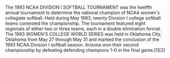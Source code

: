The 1993 NCAA DIVISION I SOFTBALL TOURNAMENT was the twelfth annual tournament to determine the national champion of NCAA women's collegiate softball. Held during May 1993, twenty Division I college softball teams contested the championship. The tournament featured eight regionals of either two or three teams, each in a double elimination format. The 1993 WOMEN'S COLLEGE WORLD SERIES was held in Oklahoma City, Oklahoma from May 27 through May 31 and marked the conclusion of the 1993 NCAA Division I softball season. Arizona won their second championship by defeating defending champions 1–0 in the final game.[1][2]
